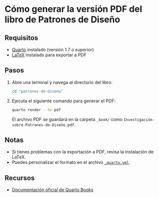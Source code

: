 # Cómo generar la versión PDF del libro de Patrones de Diseño

## Requisitos

- [Quarto](https://quarto.org/docs/get-started/) instalado (versión 1.7 o superior)
- [LaTeX](https://quarto.org/docs/publishing/latex/) instalado para exportar a PDF

## Pasos

1. Abre una terminal y navega al directorio del libro:

    ```sh
    cd "patrones-de-diseño"
    ```

2. Ejecuta el siguiente comando para generar el PDF:

    ```sh
    quarto render --to pdf
    ```

    El archivo PDF se guardará en la carpeta `_book/` como `Investigación-sobre-Patrones-de-Diseño.pdf`.

## Notas

- Si tienes problemas con la exportación a PDF, revisa la instalación de LaTeX.
- Puedes personalizar el formato en el archivo [`_quarto.yml`](./_quarto.yml).

## Recursos

- [Documentación oficial de Quarto Books](https://quarto.org/docs/books/)